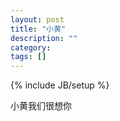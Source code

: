 ```yaml
---
layout: post
title: "小黄"
description: ""
category: 
tags: []
---
```

{% include JB/setup %}


<p>小黄我们很想你</p>
